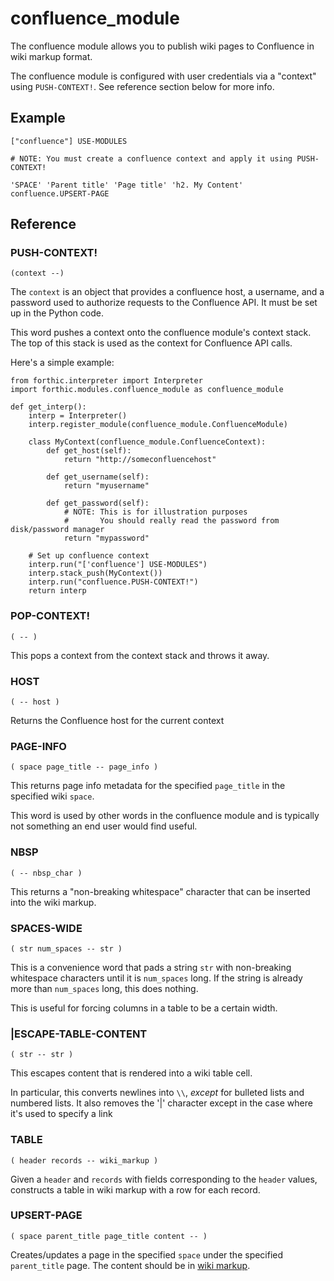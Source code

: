 # confluence_module

The confluence module allows you to publish wiki pages to Confluence in wiki
markup format.

The confluence module is configured with user credentials via a "context" using
`PUSH-CONTEXT!`. See reference section below for more info.

## Example
```
["confluence"] USE-MODULES

# NOTE: You must create a confluence context and apply it using PUSH-CONTEXT!

'SPACE' 'Parent title' 'Page title' 'h2. My Content' confluence.UPSERT-PAGE
```

## Reference

### PUSH-CONTEXT!
`(context --)`

The `context` is an object that provides a confluence host, a username, and a
password used to authorize requests to the Confluence API. It must be set up in
the Python code.

This word pushes a context onto the confluence module's context stack. The top
of this stack is used as the context for Confluence API calls.

Here's a simple example:
```
from forthic.interpreter import Interpreter
import forthic.modules.confluence_module as confluence_module

def get_interp():
    interp = Interpreter()
    interp.register_module(confluence_module.ConfluenceModule)

    class MyContext(confluence_module.ConfluenceContext):
        def get_host(self):
            return "http://someconfluencehost"
        
        def get_username(self):
            return "myusername"
        
        def get_password(self):
            # NOTE: This is for illustration purposes
            #       You should really read the password from disk/password manager
            return "mypassword"

    # Set up confluence context
    interp.run("['confluence'] USE-MODULES")
    interp.stack_push(MyContext())
    interp.run("confluence.PUSH-CONTEXT!")
    return interp
```

### POP-CONTEXT!
`( -- )`

This pops a context from the context stack and throws it away.


### HOST
`( -- host )`

Returns the Confluence host for the current context


### PAGE-INFO
`( space page_title -- page_info )`

This returns page info metadata for the specified `page_title` in the specified wiki `space`.

This word is used by other words in the confluence module and is typically not something
an end user would find useful.


### NBSP
`( -- nbsp_char )`

This returns a "non-breaking whitespace" character that can be inserted into the wiki markup.

### SPACES-WIDE
`( str num_spaces -- str )`

This is a convenience word that pads a string `str` with non-breaking whitespace
characters until it is `num_spaces` long. If the string is already more than
`num_spaces` long, this does nothing.

This is useful for forcing columns in a table to be a certain width.


### |ESCAPE-TABLE-CONTENT
`( str -- str )`

This escapes content that is rendered into a wiki table cell. 

In particular, this converts newlines into `\\`, *except* for  bulleted lists and
numbered lists. It also removes the '|' character except in the case where it's
used to specify a link

### TABLE
`( header records -- wiki_markup )`

Given a `header` and `records` with fields corresponding to the `header` values, constructs a table in wiki markup with a row for each record.


### UPSERT-PAGE
`( space parent_title page_title content -- )`

Creates/updates a page in the specified `space` under the specified `parent_title` page. The content
should be in [wiki markup](https://confluence.atlassian.com/doc/confluence-wiki-markup-251003035.html).
